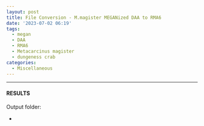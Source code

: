 ```yaml
---
layout: post
title: File Conversion - M.magister MEGANized DAA to RMA6
date: '2023-07-02 06:19'
tags: 
  - megan
  - DAA
  - RMA6
  - Metacarcinus magister
  - dungeness crab
categories: 
  - Miscellaneous
---
```




---

#### RESULTS

Output folder:

- []()

